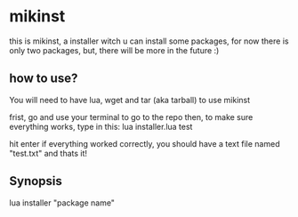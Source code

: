# mikinst
this is mikinst, a installer witch u can install some packages, for now there is only two packages, but, there will be more in the future :)


how to use?
----------
You will need to have lua, wget and tar (aka tarball) to use mikinst

frist, go and use your terminal to go to the repo then, to make sure everything works, type in this:
lua installer.lua test

hit enter
if everything worked correctly, you should have a text file named "test.txt"
and thats it!


Synopsis
--------
lua installer "package name"
